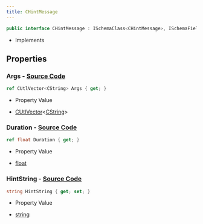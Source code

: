 ```yaml
---
title: CHintMessage
---
```


```csharp
public interface CHintMessage : ISchemaClass<CHintMessage>, ISchemaField, ISchemaClass, INativeHandle
```

- Implements

## Properties

### **Args** - [Source Code](https://github.com/swiftly-solution/swiftlys2/blob/main/managed/src/SwiftlyS2.Generated/Schemas/Interfaces/CHintMessage.cs#L18)

```csharp
ref CUtlVector<CString> Args { get; }
```

- Property Value

- [CUtlVector](/docs/api/-1)<[CString](/docs/api/shared/natives/cstring)>

### **Duration** - [Source Code](https://github.com/swiftly-solution/swiftlys2/blob/main/managed/src/SwiftlyS2.Generated/Schemas/Interfaces/CHintMessage.cs#L20)

```csharp
ref float Duration { get; }
```

- Property Value

- [float](https://learn.microsoft.com/dotnet/api/system.single)

### **HintString** - [Source Code](https://github.com/swiftly-solution/swiftlys2/blob/main/managed/src/SwiftlyS2.Generated/Schemas/Interfaces/CHintMessage.cs#L16)

```csharp
string HintString { get; set; }
```

- Property Value

- [string](https://learn.microsoft.com/dotnet/api/system.string)

